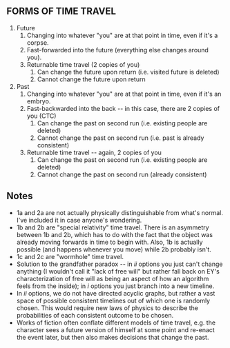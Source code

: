 ## FORMS OF TIME TRAVEL

1. Future
	1. Changing into whatever "you" are at that point in time, even if it's a corpse.
	2. Fast-forwarded into the future (everything else changes around you).
	3. Returnable time travel (2 copies of you)
		1. Can change the future upon return (i.e. visited future is deleted)
		2. Cannot change the future upon return
2. Past
    1.  Changing into whatever "you" are at that point in time, even if it's an embryo.
    2.  Fast-backwarded into the back -- in this case, there are 2 copies of you (CTC)
        1.  Can change the past on second run (i.e. existing people are deleted)
        2. Cannot change the past on second run (i.e. past is already consistent)
    3.  Returnable time travel -- again, 2 copies of you
        1.  Can change the past on second run (i.e. existing people are deleted)
        2. Cannot change the past on second run (already consistent)

## Notes

- 1a and 2a are not actually physically distinguishable from what's normal. I've included it in case anyone's wondering.
- 1b and 2b are "special relativity" time travel. There is an asymmetry between 1b and 2b, which has to do with the fact that the object was already moving forwards in time to begin with. Also, 1b is actually possible (and happens whenever you move) while 2b probably isn't.
- 1c and 2c are "wormhole" time travel.
- Solution to the grandfather paradox -- in *ii* options you just can't change anything (I wouldn't call it "lack of free will" but rather fall back on EY's characterization of free will as being an aspect of how an algorithm feels from the inside); in *i* options you just branch into a new timeline.
- In *ii* options, we do not have directed acyclic graphs, but rather a vast space of possible consistent timelines out of which one is randomly chosen. This would require new laws of physics to describe the probabilities of each consistent outcome to be chosen.
- Works of fiction often conflate different models of time travel, e.g. the character sees a future version of himself at some point and re-enact the event later, but then also makes decisions that change the past.